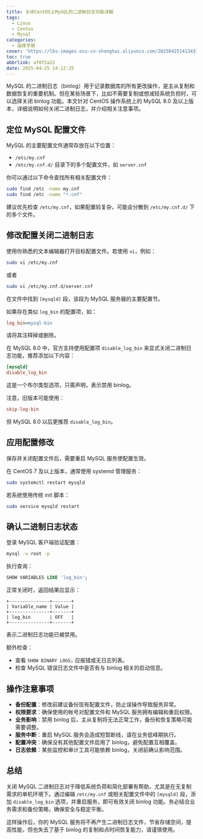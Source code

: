 ```yaml
---
title: 关闭CentOS上MySQL的二进制日志功能详解
tags:
  - Linux
  - Centos
  - Mysql
categories:
  - 运维手册
cover: 'https://lbs-images.oss-cn-shanghai.aliyuncs.com/20250425141343106.png'
toc: true
abbrlink: af0f2a22
date: 2025-04-25 14:12:25
---
```


MySQL 的二进制日志（binlog）用于记录数据库的所有更改操作，是主从复制和数据恢复的重要机制。但在某些场景下，比如不需要复制或想减轻系统负担时，可以选择关闭 binlog 功能。本文针对 CentOS 操作系统上的 MySQL 8.0 及以上版本，详细说明如何关闭二进制日志，并介绍相关注意事项。

<!-- more -->

## 定位 MySQL 配置文件  
MySQL 的主要配置文件通常存放在以下位置：

- `/etc/my.cnf`
- `/etc/my.cnf.d/` 目录下的多个配置文件，如 `server.cnf`

你可以通过以下命令查找所有相关配置文件：

```bash
sudo find /etc -name my.cnf
sudo find /etc -name "*.cnf"
```

建议优先检查 `/etc/my.cnf`，如果配置较复杂，可能会分散到 `/etc/my.cnf.d/` 下的多个文件。

## 修改配置关闭二进制日志  
使用你熟悉的文本编辑器打开目标配置文件。若使用 `vi`，例如：

```bash
sudo vi /etc/my.cnf
```
或者

```bash
sudo vi /etc/my.cnf.d/server.cnf
```

在文件中找到 `[mysqld]` 段，该段为 MySQL 服务器的主要配置节。

如果存在类似 `log_bin` 的配置项，如：

```ini
log_bin=mysql-bin
```
请将其注释掉或删除。

在 MySQL 8.0 中，官方支持使用配置项 `disable_log_bin` 来显式关闭二进制日志功能，推荐添加以下内容：

```ini
[mysqld]
disable_log_bin
```

这是一个布尔类型选项，只需声明，表示禁用 binlog。

注意，旧版本可能使用：

```ini
skip-log-bin
```

但 MySQL 8.0 以后更推荐 `disable_log_bin`。

## 应用配置修改  
保存并关闭配置文件后，需要重启 MySQL 服务使配置生效。

在 CentOS 7 及以上版本，通常使用 systemd 管理服务：

```bash
sudo systemctl restart mysqld
```

若系统使用传统 init 脚本：

```bash
sudo service mysqld restart
```

## 确认二进制日志状态  
登录 MySQL 客户端验证配置：

```bash
mysql -u root -p
```

执行查询：

```sql
SHOW VARIABLES LIKE 'log_bin';
```

正常关闭时，返回结果应显示：

```
+---------------+-------+
| Variable_name | Value |
+---------------+-------+
| log_bin       | OFF   |
+---------------+-------+
```

表示二进制日志功能已被禁用。

额外检查：

- 查看 `SHOW BINARY LOGS;` 应报错或无日志列表。
- 检查 MySQL 错误日志文件中是否有与 binlog 相关的启动信息。

## 操作注意事项

- **备份配置**：修改前建议备份现有配置文件，防止误操作导致服务异常。
- **权限要求**：确保使用的帐号对配置文件和 MySQL 服务拥有编辑和重启权限。
- **业务影响**：禁用 binlog 后，主从复制将无法正常工作，备份和恢复策略可能需要调整。
- **服务中断**：重启 MySQL 服务会造成短暂断线，请在业务低峰期执行。
- **配置冲突**：确保没有其他配置文件启用了 binlog，避免配置互相覆盖。
- **日志依赖**：某些监控和审计工具可能依赖 binlog，关闭前确认影响范围。

## 总结  
关闭 MySQL 二进制日志对于降低系统负荷和简化部署有帮助，尤其是在无复制需求的单机环境下。通过编辑 `/etc/my.cnf` 或相关配置文件中的 `[mysqld]` 段，添加 `disable_log_bin` 选项，并重启服务，即可有效关闭 binlog 功能。务必结合业务需求和备份策略，确保安全与稳定平衡。

这样操作后，你的 MySQL 服务将不再产生二进制日志文件，节省存储空间，提高性能，但也失去了基于 binlog 的复制和点时间恢复能力，请谨慎使用。